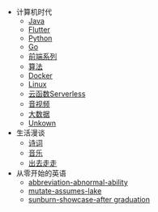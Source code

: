 - 计算机时代
  - [Java](/计算机时代/Java世界/README.md)
  - [Flutter](/计算机时代/Flutter冲/README.md)
  - [Python](/计算机时代/无限Python/README.md)
  - [Go](/计算机时代/进军Go语言/README.md)
  - [前端系列](/计算机时代/前端系列/README.md)
  - [算法](/计算机时代/算法(啊哈)/README.md)
  - [Docker](/计算机时代/Docker万物生/README.md)
  - [Linux](/计算机时代/服务器/README.md)
  - [云函数Serverless](/计算机时代/云函数/README.md)
  - [音视频](/计算机时代/音视频集锦/README.md)
  - [大数据](/计算机时代/大数据/README.md)
  - [Unkown](/计算机时代/Everyting/README.md)
- 生活漫谈
  - [诗词](/生活漫谈/诗词/README.md)
  - [音乐](/生活漫谈/音乐/README.md)
  - [出去走走](/生活漫谈/出去走走/README.md)
- 从零开始的英语
  - [abbreviation-abnormal-ability](/从零开始的英语/%23abbreviation-abnormal-ability.md)
  - [mutate-assumes-lake](/从零开始的英语/%23mutate-assumes-lake.md)
  - [sunburn-showcase-after graduation](/从零开始的英语/%23sunburn-showcase-after%20graduation)
